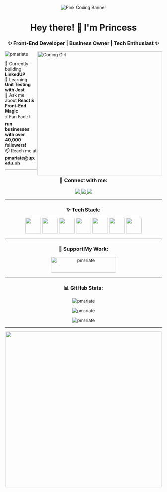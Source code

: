 <!-- Pink Programmer Aesthetic ✨ -->
<p align="center">
  <img src="https://i.imgur.com/RR9sF9B.gif" alt="Pink Coding Banner">
</p>

<h1 align="center">Hey there! 💖 I'm Princess</h1>
<h3 align="center">✨ Front-End Developer | Business Owner | Tech Enthusiast ✨</h3>

<img align="right" alt="Coding Girl" width="400" src="https://media.giphy.com/media/MIGbtLZoVjbl0bYbAd/giphy.gif">

<p align="left"> 
  <img src="https://komarev.com/ghpvc/?username=pmariate&label=Profile%20views&color=ff69b4&style=flat" alt="pmariate" /> 
</p>

🔭 Currently building **LinkedUP**  
🌱 Learning **Unit Testing with Jest**  
💬 Ask me about **React & Front-End Magic**  
⚡ Fun Fact: **I run businesses with over 40,000 followers!**  
📫 Reach me at **pmariate@up.edu.ph**  

---

<h3 align="center">🚀 Connect with me:</h3>
<p align="center">
  <a href="https://linkedin.com/in/princessariate" target="blank">
    <img src="https://img.shields.io/badge/-LinkedIn-ff69b4?style=for-the-badge&logo=linkedin&logoColor=white" />
  </a>
  <a href="https://fb.com/princess.joy.ariate" target="blank">
    <img src="https://img.shields.io/badge/-Facebook-ff69b4?style=for-the-badge&logo=facebook&logoColor=white" />
  </a>
  <a href="https://instagram.com/mozzarella_cess" target="blank">
    <img src="https://img.shields.io/badge/-Instagram-ff69b4?style=for-the-badge&logo=instagram&logoColor=white" />
  </a>
</p>

---

<h3 align="center">✨ Tech Stack:</h3>
<p align="center">
  <img src="https://media.giphy.com/media/Sr8xDpMwVKOHUWDVRD/giphy.gif" width="50">
  <img src="https://media.giphy.com/media/ln7z2eWriiQAllfVcn/giphy.gif" width="50">
  <img src="https://media.giphy.com/media/fsEaZldNC8A1PJ3mwp/giphy.gif" width="50">
  <img src="https://media.giphy.com/media/VbnUQpnihPSIgIXuZv/giphy.gif" width="50">
  <img src="https://media.giphy.com/media/XAxylRMCdpbEWUAvr8/giphy.gif" width="50">
  <img src="https://media.giphy.com/media/kH1DBkPNyZPOk0BxrM/giphy.gif" width="50">
  <img src="https://media.giphy.com/media/IdyAQJVN2kVPNUrojM/giphy.gif" width="50">
</p>

---

<h3 align="center">💖 Support My Work:</h3>
<p align="center">
  <a href="https://www.buymeacoffee.com/pmariate">
    <img src="https://cdn.buymeacoffee.com/buttons/v2/default-yellow.png" height="50" width="210" alt="pmariate" />
  </a>
</p>

---

<h3 align="center">📊 GitHub Stats:</h3>
<p align="center">
  <img src="https://github-readme-stats.vercel.app/api/top-langs?username=pmariate&show_icons=true&locale=en&layout=compact&theme=radical" alt="pmariate" />
</p>

<p align="center">
  <img src="https://github-readme-stats.vercel.app/api?username=pmariate&show_icons=true&locale=en&theme=radical" alt="pmariate" />
</p>

<p align="center">
  <img src="https://github-readme-streak-stats.herokuapp.com/?user=pmariate&theme=radical" alt="pmariate" />
</p>

---

<p align="center">
  <img src="https://media.giphy.com/media/qgQUggAC3Pfv687qPC/giphy.gif" width="500">
</p>
